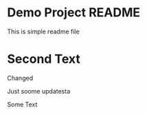 # Demo Project README

This is simple readme file

# Second Text

Changed

Just soome updatesta

Some Text